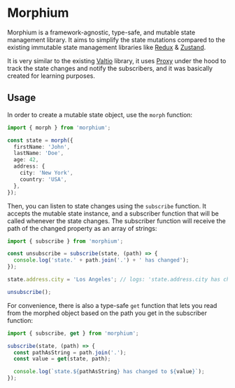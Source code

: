 # Morphium

Morphium is a framework-agnostic, type-safe, and mutable state management library. It aims to simplify the state mutations
compared to the existing immutable state management libraries like [Redux](https://redux.js.org) & [Zustand](https://docs.pmnd.rs/zustand/getting-started/introduction).

It is very similar to the existing [Valtio](https://valtio.pmnd.rs/) library, it uses
[Proxy](https://developer.mozilla.org/en-US/docs/Web/JavaScript/Reference/Global_Objects/Proxy) under the hood to
track the state changes and notify the subscribers, and it was basically created for learning purposes.

## Usage

In order to create a mutable state object, use the `morph` function:

```typescript
import { morph } from 'morphium';

const state = morph({
  firstName: 'John',
  lastName: 'Doe',
  age: 42,
  address: {
    city: 'New York',
    country: 'USA',
  },
});
```

Then, you can listen to state changes using the `subscribe` function. It accepts the mutable state instance,
and a subscriber function that will be called whenever the state changes. The subscriber function will receive
the path of the changed property as an array of strings:

```typescript
import { subscribe } from 'morphium';

const unsubscribe = subscribe(state, (path) => {
  console.log('state.' + path.join('.') + ' has changed');
});

state.address.city = 'Los Angeles'; // logs: 'state.address.city has changed'

unsubscribe();
```

For convenience, there is also a type-safe `get` function that lets you read from the morphed object based
on the path you get in the subscriber function:

```typescript
import { subscribe, get } from 'morphium';

subscribe(state, (path) => {
  const pathAsString = path.join('.');
  const value = get(state, path);

  console.log(`state.${pathAsString} has changed to ${value}`);
});
```
